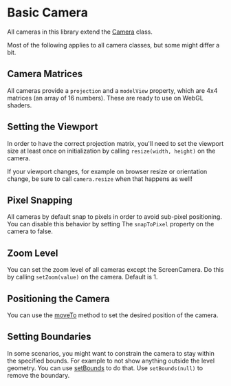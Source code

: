 # Basic Camera

All cameras in this library extend the [Camera](../api/classes/Camera.md) class.

Most of the following applies to all camera classes, but some might differ a bit.

## Camera Matrices

All cameras provide a `projection` and a `modelView` property, which are 4x4 matrices (an array of 16 numbers). These are ready to use on WebGL shaders.

## Setting the Viewport

In order to have the correct projection matrix, you'll need to set the viewport size at least once on initialization by calling `resize(width, height)` on the camera.

If your viewport changes, for example on browser resize or orientation change, be sure to call `camera.resize` when that happens as well!

## Pixel Snapping

All cameras by default snap to pixels in order to avoid sub-pixel positioning. You can disable this behavior by setting The `snapToPixel` property on the camera to false.

## Zoom Level

You can set the zoom level of all cameras except the ScreenCamera. Do this by calling `setZoom(value)` on the camera. Default is 1.

## Positioning the Camera

You can use the [moveTo](../api/classes/Camera.md#moveto) method to set the desired position of the camera.

## Setting Boundaries

In some scenarios, you might want to constrain the camera to stay within the specified bounds. For example to not show anything outside the level geometry. You can use [setBounds](../api/classes/Camera.md#setbounds) to do that. Use `setBounds(null)` to remove the boundary.
